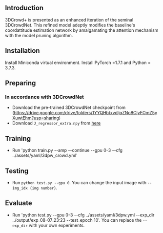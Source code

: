 ## Introduction  
3DCrowd+ is presented as an enhanced iteration of the seminal 3DCrowdNet. This refined model adeptly modifies the baseline's coordattitude estimation network by amalgamating the attention mechanism with the model pruning algorithm.

## Installation
Install Miniconda virtual environment. 
Install PyTorch =1.7.1 and Python = 3.7.3. 
  
  
## Preparing 
### In accordance with 3DCrowdNet
* Download the pre-trained 3DCrowdNet checkpoint from (https://drive.google.com/drive/folders/1YYQHbtxvdljqZNo8CIyFOmZ5yXuwtEhm?usp=sharing)
* Download `J_regressor_extra.npy` from [here](https://drive.google.com/file/d/1B9e65ahe6TRGv7xE45sScREAAznw9H4t/view?usp=sharing)

## Training
* Run 'python train.py --amp --continue --gpu 0-3 --cfg ../assets/yaml/3dpw_crowd.yml'

## Testing
* Run `python test.py --gpu 0`. You can change the input image with `--img_idx {img number}`.

## Evaluate
* Run 'python test.py --gpu 0-3 --cfg ../assets/yaml/3dpw.yml --exp_dir ../output/exp_08-07_23:23 --test_epoch 10'. You can replace the `--exp_dir` with your own experiments.


